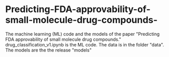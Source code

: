 # Predicting-FDA-approvability-of-small-molecule-drug-compounds-

The machine learning (ML) code and the models of the paper "Predicting FDA approvability of small molecule drug compounds."
drug_classification_v1.ipynb is the ML code.
The data is in the folder "data".
The models are the the release "models"
